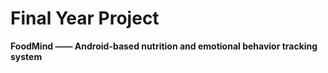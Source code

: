 # Final Year Project

**FoodMind —— Android-based nutrition and emotional behavior tracking system**